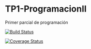 # TP1-ProgramacionII
Primer parcial de programación

[![Build Status](https://travis-ci.org/delfi-martin/TP1-ProgramacionII.svg?branch=master)](https://travis-ci.org/delfi-martin/TP1-ProgramacionII)

[![Coverage Status](https://coveralls.io/repos/github/delfi-martin/TP1-ProgramacionII/badge.svg?branch=master)](https://coveralls.io/github/delfi-martin/TP1-ProgramacionII?branch=master)
